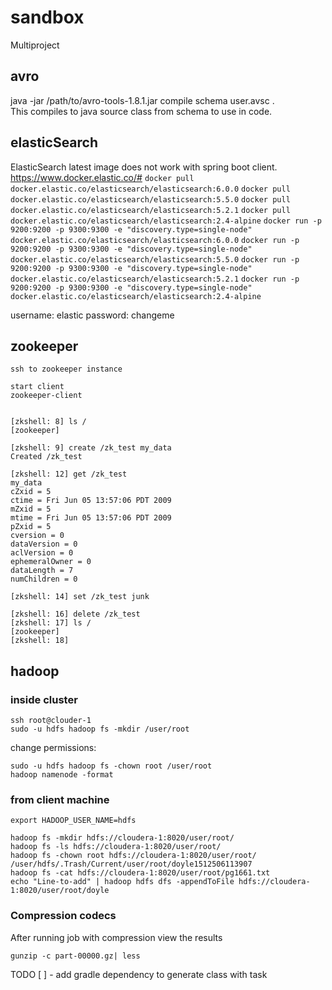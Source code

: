 # sandbox
Multiproject

## avro

java -jar /path/to/avro-tools-1.8.1.jar compile schema user.avsc .    
This compiles to java source class from schema to use in code.

## elasticSearch
ElasticSearch latest image does not work with spring boot client.
https://www.docker.elastic.co/#
```docker pull docker.elastic.co/elasticsearch/elasticsearch:6.0.0```
```docker pull docker.elastic.co/elasticsearch/elasticsearch:5.5.0```
```docker pull docker.elastic.co/elasticsearch/elasticsearch:5.2.1```
```docker pull docker.elastic.co/elasticsearch/elasticsearch:2.4-alpine```
```docker run -p 9200:9200 -p 9300:9300 -e "discovery.type=single-node" docker.elastic.co/elasticsearch/elasticsearch:6.0.0```
```docker run -p 9200:9200 -p 9300:9300 -e "discovery.type=single-node" docker.elastic.co/elasticsearch/elasticsearch:5.5.0```
```docker run -p 9200:9200 -p 9300:9300 -e "discovery.type=single-node" docker.elastic.co/elasticsearch/elasticsearch:5.2.1```
```docker run -p 9200:9200 -p 9300:9300 -e "discovery.type=single-node" docker.elastic.co/elasticsearch/elasticsearch:2.4-alpine```

username:   elastic
password:   changeme

## zookeeper
```
ssh to zookeeper instance

start client
zookeeper-client


[zkshell: 8] ls /
[zookeeper]

[zkshell: 9] create /zk_test my_data
Created /zk_test

[zkshell: 12] get /zk_test
my_data
cZxid = 5
ctime = Fri Jun 05 13:57:06 PDT 2009
mZxid = 5
mtime = Fri Jun 05 13:57:06 PDT 2009
pZxid = 5
cversion = 0
dataVersion = 0
aclVersion = 0
ephemeralOwner = 0
dataLength = 7
numChildren = 0

[zkshell: 14] set /zk_test junk

[zkshell: 16] delete /zk_test
[zkshell: 17] ls /
[zookeeper]
[zkshell: 18]
```

## hadoop

### inside cluster
```
ssh root@clouder-1
sudo -u hdfs hadoop fs -mkdir /user/root
```
change permissions:
```
sudo -u hdfs hadoop fs -chown root /user/root
hadoop namenode -format
```
### from client machine
```
export HADOOP_USER_NAME=hdfs

hadoop fs -mkdir hdfs://cloudera-1:8020/user/root/
hadoop fs -ls hdfs://cloudera-1:8020/user/root/
hadoop fs -chown root hdfs://cloudera-1:8020/user/root/
/user/hdfs/.Trash/Current/user/root/doyle1512506113907
hadoop fs -cat hdfs://cloudera-1:8020/user/root/pg1661.txt
echo "Line-to-add" | hadoop hdfs dfs -appendToFile hdfs://cloudera-1:8020/user/root/doyle
```
### Compression codecs
After running job with compression view the results
```
gunzip -c part-00000.gz| less
```
TODO
[ ] - add gradle dependency to generate class with task